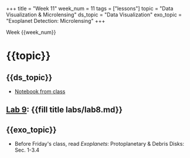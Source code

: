 +++
title = "Week 11"
week_num = 11
tags = ["lessons"]
topic = "Data Visualization & Microlensing"
ds_topic = "Data Visualization"
exo_topic =  "Exoplanet Detection: Microlensing"
+++

Week {{week_num}}
# {{topic}}

## {{ds_topic}}
- [Notebook from class](https://psuastro497.github.io/Fall2022/notebooks/week11day1/)

## [Lab 9](../../labs/lab8/): {{fill title labs/lab8.md}}

## {{exo_topic}}
- Before Friday's class, read *Exoplanets*: Protoplanetary & Debris Disks:  Sec. 1-3.4

